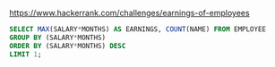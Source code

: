 https://www.hackerrank.com/challenges/earnings-of-employees

```SQL
SELECT MAX(SALARY*MONTHS) AS EARNINGS, COUNT(NAME) FROM EMPLOYEE
GROUP BY (SALARY*MONTHS)
ORDER BY (SALARY*MONTHS) DESC
LIMIT 1;
```
